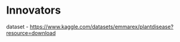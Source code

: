 # Innovators                          
                               
dataset - https://www.kaggle.com/datasets/emmarex/plantdisease?resource=download   

 
    
